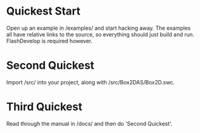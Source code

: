 # Quickest Start

Open up an example in /examples/ and start hacking away.  The examples all have relative links to the source, so everything should just build and run.  FlashDevelop is required however.



# Second Quickest

Import /src/ into your project, along with /src/Box2DAS/Box2D.swc.



# Third Quickest

Read through the manual in /docs/ and then do 'Second Quickest'. 
